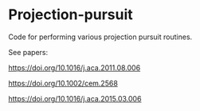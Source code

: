 # Projection-pursuit
Code for performing various projection pursuit routines.

See papers:

https://doi.org/10.1016/j.aca.2011.08.006

https://doi.org/10.1002/cem.2568

https://doi.org/10.1016/j.aca.2015.03.006
